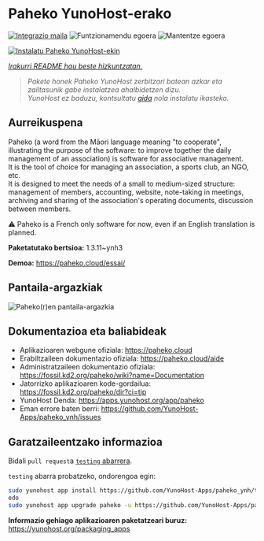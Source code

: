 <!--
Ohart ongi: README hau automatikoki sortu da <https://github.com/YunoHost/apps/tree/master/tools/readme_generator>ri esker
EZ editatu eskuz.
-->

# Paheko YunoHost-erako

[![Integrazio maila](https://dash.yunohost.org/integration/paheko.svg)](https://ci-apps.yunohost.org/ci/apps/paheko/) ![Funtzionamendu egoera](https://ci-apps.yunohost.org/ci/badges/paheko.status.svg) ![Mantentze egoera](https://ci-apps.yunohost.org/ci/badges/paheko.maintain.svg)

[![Instalatu Paheko YunoHost-ekin](https://install-app.yunohost.org/install-with-yunohost.svg)](https://install-app.yunohost.org/?app=paheko)

*[Irakurri README hau beste hizkuntzatan.](./ALL_README.md)*

> *Pakete honek Paheko YunoHost zerbitzari batean azkar eta zailtasunik gabe instalatzea ahalbidetzen dizu.*  
> *YunoHost ez baduzu, kontsultatu [gida](https://yunohost.org/install) nola instalatu ikasteko.*

## Aurreikuspena

Paheko (a word from the Māori language meaning "to cooperate", illustrating the purpose of the software: to improve together the daily management of an association) is software for associative management.  
It is the tool of choice for managing an association, a sports club, an NGO, etc.  
It is designed to meet the needs of a small to medium-sized structure: management of members, accounting, website, note-taking in meetings, archiving and sharing of the association's operating documents, discussion between members.

⚠️ Paheko is a French only software for now, even if an English translation is planned.


**Paketatutako bertsioa:** 1.3.11~ynh3

**Demoa:** <https://paheko.cloud/essai/>

## Pantaila-argazkiak

![Paheko(r)en pantaila-argazkia](./doc/screenshots/screenshot.png)

## Dokumentazioa eta baliabideak

- Aplikazioaren webgune ofiziala: <https://paheko.cloud>
- Erabiltzaileen dokumentazio ofiziala: <https://paheko.cloud/aide>
- Administratzaileen dokumentazio ofiziala: <https://fossil.kd2.org/paheko/wiki?name=Documentation>
- Jatorrizko aplikazioaren kode-gordailua: <https://fossil.kd2.org/paheko/dir?ci=tip>
- YunoHost Denda: <https://apps.yunohost.org/app/paheko>
- Eman errore baten berri: <https://github.com/YunoHost-Apps/paheko_ynh/issues>

## Garatzaileentzako informazioa

Bidali `pull request`a [`testing` abarrera](https://github.com/YunoHost-Apps/paheko_ynh/tree/testing).

`testing` abarra probatzeko, ondorengoa egin:

```bash
sudo yunohost app install https://github.com/YunoHost-Apps/paheko_ynh/tree/testing --debug
edo
sudo yunohost app upgrade paheko -u https://github.com/YunoHost-Apps/paheko_ynh/tree/testing --debug
```

**Informazio gehiago aplikazioaren paketatzeari buruz:** <https://yunohost.org/packaging_apps>
